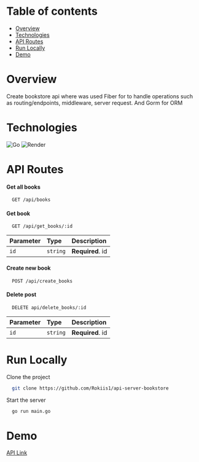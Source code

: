 # Table of contents

- [Overview](#overview)
- [Technologies](#technologies)
- [API Routes](#api-routes)
- [Run Locally](#run-locally)
- [Demo](#demo)

# Overview

Create bookstore api where was used Fiber for to handle operations such as routing/endpoints, middleware, server request. And Gorm for ORM

# Technologies

![Go](https://img.shields.io/badge/go-%2300ADD8.svg?style=for-the-badge&logo=go&logoColor=white)
![Render](https://img.shields.io/badge/Render-%46E3B7.svg?style=for-the-badge&logo=render&logoColor=white)


# API Routes

#### Get all books

```http
  GET /api/books
```

#### Get book

```http
  GET /api/get_books/:id
```

| Parameter | Type     | Description                       |
| :-------- | :------- | :-------------------------------- |
| `id`| `string`| **Required**. id |

#### Create new book

```http
  POST /api/create_books
```
#### Delete post

```http
  DELETE api/delete_books/:id
```

| Parameter | Type     | Description                |
| :-------- | :------- | :------------------------- |
| `id` | `string` | **Required**. id |


# Run Locally

Clone the project

```bash
  git clone https://github.com/Rokiis1/api-server-bookstore
```

Start the server

```bash
  go run main.go
```

# Demo

[API Link](https://api-server-bookstore.onrender.com)
